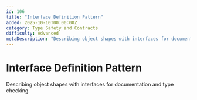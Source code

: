 ```yaml
---
id: 106
title: "Interface Definition Pattern"
added: 2025-10-10T00:00:00Z
category: Type Safety and Contracts
difficulty: Advanced
metaDescription: "Describing object shapes with interfaces for documentation and type checking."
---
```


# Interface Definition Pattern

Describing object shapes with interfaces for documentation and type checking.
